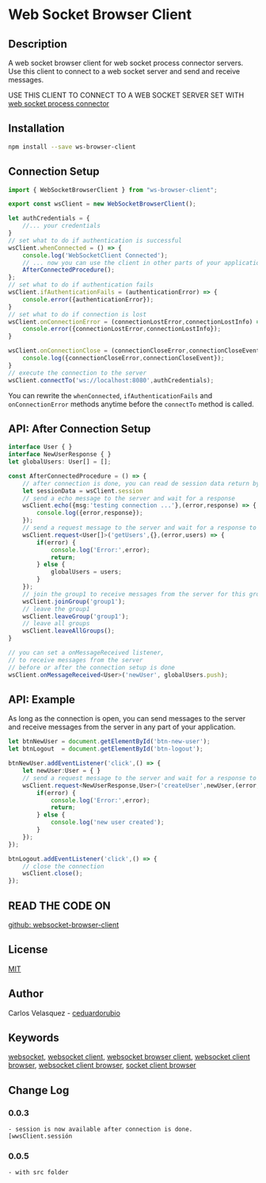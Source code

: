 # Web Socket Browser Client

## Description
A web socket browser client for web socket process connector servers. Use this client to connect to a web socket server and send and receive messages.

USE THIS CLIENT TO CONNECT TO A WEB SOCKET SERVER SET WITH 
[web socket process connector](https://www.npmjs.com/package/web-socket-processes-connector)

## Installation
```bash
npm install --save ws-browser-client
```
## Connection Setup
```typescript
import { WebSocketBrowserClient } from "ws-browser-client";

export const wsClient = new WebSocketBrowserClient();

let authCredentials = {
    //... your credentials
}
// set what to do if authentication is successful
wsClient.whenConnected = () => {
    console.log('WebSocketClient Connected');
    // ... now you can use the client in other parts of your application
    AfterConnectedProcedure();
};
// set what to do if authentication fails
wsClient.ifAuthenticationFails = (authenticationError) => {
    console.error({authenticationError});
}
// set what to do if connection is lost
wsClient.onConnectionError = (connectionLostError,connectionLostInfo) => {
    console.error({connectionLostError,connectionLostInfo});    
}

wsClient.onConnectionClose = (connectionCloseError,connectionCloseEvent) => {
    console.log({connectionCloseError,connectionCloseEvent});
}
// execute the connection to the server
wsClient.connectTo('ws://localhost:8080',authCredentials);
```
You can rewrite the `whenConnected`, `ifAuthenticationFails` and `onConnectionError` methods anytime before the `connectTo` method is called.
## API: After Connection Setup
```typescript
interface User { }
interface NewUserResponse { }
let globalUsers: User[] = [];

const AfterConnectedProcedure = () => {
    // after connection is done, you can read de session data return by the server
    let sessionData = wsClient.session
    // send a echo message to the server and wait for a response
    wsClient.echo({msg:'testing connection ...'},(error,response) => {
        console.log({error,response});
    });
    // send a request message to the server and wait for a response to get an array of users
    wsClient.request<User[]>('getUsers',{},(error,users) => {
        if(error) {
            console.log('Error:',error);
            return;
        } else {
            globalUsers = users;
        }
    });
    // join the group1 to receive messages from the server for this group
    wsClient.joinGroup('group1');
    // leave the group1
    wsClient.leaveGroup('group1');
    // leave all groups
    wsClient.leaveAllGroups();
}

// you can set a onMessageReceived listener, 
// to receive messages from the server 
// before or after the connection setup is done
wsClient.onMessageReceived<User>('newUser', globalUsers.push);
```

## API: Example
As long as the connection is open, you can send messages to the server and receive messages from the server in any part of your application.
```typescript
let btnNewUser = document.getElementById('btn-new-user');
let btnLogout  = document.getElementById('btn-logout');

btnNewUser.addEventListener('click',() => {
    let newUser:User = { }
    // send a request message to the server and wait for a response to create a new user
    wsClient.request<NewUserResponse,User>('createUser',newUser,(error,response:NewUserResponse) => {
        if(error) {
            console.log('Error:',error);
            return;
        } else {
            console.log('new user created');
        }
    });
});

btnLogout.addEventListener('click',() => {
    // close the connection
    wsClient.close();
});

```


## READ THE CODE ON

[github: websocket-browser-client](https://github.com/ceduardorubio/websocket-browser-client)

## License

[MIT](LICENSE)

## Author

Carlos Velasquez - [ceduardorubio](https://github.com/ceduardorubio)

## Keywords

[websocket](https://www.npmjs.com/search?q=keywords:web%20socket), [websocket client](https://www.npmjs.com/search?q=keywords:websocket%20client), [websocket browser client](https://www.npmjs.com/search?q=keywords:websocket%20browser%20client), [websocket client browser](https://www.npmjs.com/search?q=keywords:websocket%20client%20browser), [websocket client browser](https://www.npmjs.com/search?q=keywords:websocket%20client%20browser), [socket client browser](https://www.npmjs.com/search?q=keywords:socket%20client%20browser)

## Change Log

### 0.0.3
    - session is now available after connection is done. [wwsClient.sessión
### 0.0.5
    - with src folder 